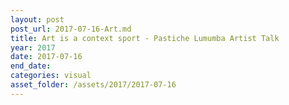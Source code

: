 ```yaml
---
layout: post
post_url: 2017-07-16-Art.md
title: Art is a context sport - Pastiche Lumumba Artist Talk
year: 2017
date: 2017-07-16
end_date: 
categories: visual
asset_folder: /assets/2017/2017-07-16
---
```


